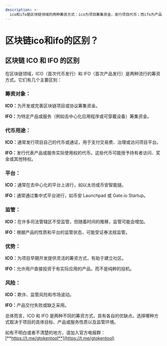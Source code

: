 ```yaml
---
description: >-
  ico和ifo是区块链领域的两种筹资方式：ico为项目筹集资金，发行项目代币；而ifo为产品筹集资金，发行代表使用权的代币。ico通常在去中心化平台上进行，而ifo通常通过集中式平台进行。ico不受严格监管，而ifo可能受证券法规监管。ico和ifo都各有优势和风险，选择哪种方式取决于项目的目标、产品性质和监管环境。
---
```


# 区块链ico和ifo的区别？

## 区块链 ICO 和 IFO 的区别

在区块链领域，ICO（首次代币发行）和 IFO（首次产品发行）是两种流行的筹资方式。它们有几个主要区别：

### 筹资对象：

**ICO：**&#x4E3A;开发或完善区块链项目或协议筹集资金。

**IFO：**&#x4E3A;特定产品或服务（例如去中心化应用程序或可穿戴设备）筹集资金。

### 代币用途：

**ICO：**&#x901A;常发行项目自己的代币或通证，用于支付交易费、治理或访问项目平台。

**IFO：**&#x53D1;行代表产品或服务实际使用权的代币。这些代币可能授予持有者访问、奖金或其他特权。

### 平台：

**ICO：**&#x901A;常在去中心化的平台上进行，如以太坊或币安智能链。

**IFO：**&#x901A;常通过集中式平台进行，如币安 Launchpad 或 Gate.io Startup。

### 监管：

**ICO：**&#x5728;许多司法管辖区不受监管，但随着时间的推移，监管可能会增加。

**IFO：**&#x6839;据产品的性质和平台的监管状态，可能受证券法规监管。

### 优势：

**ICO：**&#x4E3A;项目早期开发提供灵活的筹资方式，有助于建立社区。

**IFO：**&#x5141;许用户直接投资于有实际应用的产品，而不是纯粹的投机。

### 风险：

**ICO：**&#x6B3A;诈、监管风险和市场波动。

**IFO：**&#x4EA7;品交付失败或缺乏采用。

总体而言，ICO 和 IFO 是两种不同的筹资方式，具有各自的优缺点。选择哪种方式取决于项目的具体目标、产品或服务性质以及监管环境。

如有不明白或者不清楚的地方，请加入官方电报群：[**https://t.me/gtokentool**](https://t.me/gtokentool)
